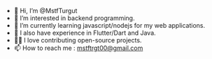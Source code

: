 - 👋 Hi, I’m @MstfTurgut
- 👀 I’m interested in backend programming.
- 🌱 I’m currently learning javascript/nodejs for my web applications.
- 🌟 I also have experience in Flutter/Dart and Java.
- 👷‍♀️ I love contributing open-source projects.
- 📫 How to reach me : mstftrgt00@gmail.com 

<!---
MstfTurgut/MstfTurgut is a ✨ special ✨ repository because its `README.md` (this file) appears on your GitHub profile.
You can click the Preview link to take a look at your changes.
--->
